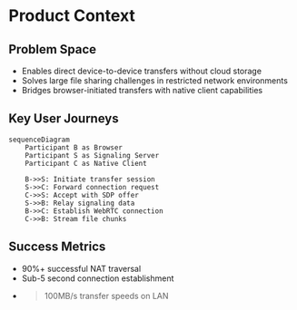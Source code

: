 # Product Context

## Problem Space
- Enables direct device-to-device transfers without cloud storage
- Solves large file sharing challenges in restricted network environments
- Bridges browser-initiated transfers with native client capabilities

## Key User Journeys
```mermaid
sequenceDiagram
    Participant B as Browser
    Participant S as Signaling Server
    Participant C as Native Client
    
    B->>S: Initiate transfer session
    S->>C: Forward connection request
    C->>S: Accept with SDP offer
    S->>B: Relay signaling data
    B->>C: Establish WebRTC connection
    C->>B: Stream file chunks
```

## Success Metrics
- 90%+ successful NAT traversal
- Sub-5 second connection establishment
- >100MB/s transfer speeds on LAN
